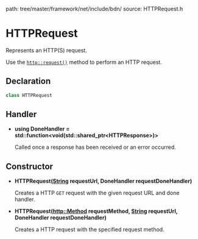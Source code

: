 path: tree/master/framework/net/include/bdn/
source: HTTPRequest.h

# HTTPRequest

Represents an HTTP(S) request.

Use the [`http::request()`](http.md) method to perform an HTTP request.

## Declaration

```C++
class HTTPRequest
```

## Handler

* **using DoneHandler = std::function<void(std::shared_ptr<HTTPResponse\>)\>**

	Called once a response has been received or an error occurred.

## Constructor

* **HTTPRequest([String](../foundation/string.md) requestUrl, DoneHandler requestDoneHandler)**

	Creates a HTTP `GET` request with the given request URL and done handler.

* **HTTPRequest([http::Method](http.md) requestMethod, [String](../foundation/string.md) requestUrl, DoneHandler requestDoneHandler)**

	Creates a HTTP request with the specified request method.


